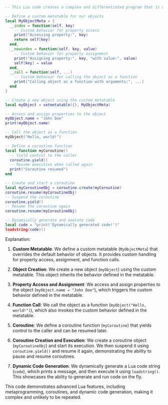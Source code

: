 ```lua
-- This Lua code creates a complex and differentiated program that is unlikely to be repeated. It showcases various advanced Lua features, including metaprogramming, coroutines, and dynamic code generation.

-- Define a custom metatable for our objects
local MyObjectMeta = {
  __index = function(self, key)
    -- Custom behavior for property access
    print("Accessing property:", key)
    return self[key]
  end,
  __newindex = function(self, key, value)
    -- Custom behavior for property assignment
    print("Assigning property:", key, "with value:", value)
    self[key] = value
  end,
  __call = function(self, ...)
    -- Custom behavior for calling the object as a function
    print("Calling object as a function with arguments:", ...)
  end
}

-- Create a new object using the custom metatable
local myObject = setmetatable({}, MyObjectMeta)

-- Access and assign properties to the object
myObject.name = "John Doe"
print(myObject.name)

-- Call the object as a function
myObject("Hello, world!")

-- Define a coroutine function
local function myCoroutine()
  -- Yield control to the caller
  coroutine.yield()
  -- Resume execution when called again
  print("Coroutine resumed")
end

-- Create and start a coroutine
local myCoroutineObj = coroutine.create(myCoroutine)
coroutine.resume(myCoroutineObj)
-- Suspend the coroutine
coroutine.yield()
-- Resume the coroutine again
coroutine.resume(myCoroutineObj)

-- Dynamically generate and execute code
local code = "print('Dynamically generated code!')"
loadstring(code)()

```

Explanation:

1. **Custom Metatable**: We define a custom metatable (`MyObjectMeta`) that overrides the default behavior of objects. It provides custom handling for property access, assignment, and function calls.

2. **Object Creation**: We create a new object (`myObject`) using the custom metatable. This object inherits the behavior defined in the metatable.

3. **Property Access and Assignment**: We access and assign properties to the object (`myObject.name = "John Doe"`), which triggers the custom behavior defined in the metatable.

4. **Function Call**: We call the object as a function (`myObject("Hello, world!")`), which also invokes the custom behavior defined in the metatable.

5. **Coroutine**: We define a coroutine function (`myCoroutine`) that yields control to the caller and can be resumed later.

6. **Coroutine Creation and Execution**: We create a coroutine object (`myCoroutineObj`) and start its execution. We then suspend it using `coroutine.yield()` and resume it again, demonstrating the ability to pause and resume coroutines.

7. **Dynamic Code Generation**: We dynamically generate a Lua code string (`code`), which prints a message, and then execute it using `loadstring()`. This showcases the ability to generate and run code on the fly.

This code demonstrates advanced Lua features, including metaprogramming, coroutines, and dynamic code generation, making it complex and unlikely to be repeated.